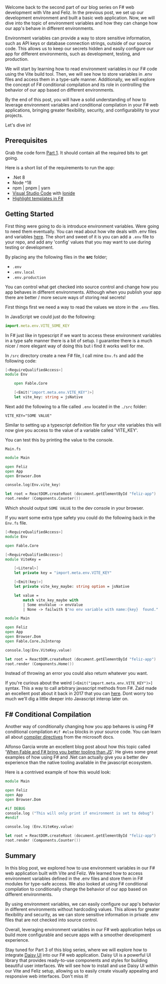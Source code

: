Welcome back to the second part of our blog series on F# web development with Vite and Feliz. In the previous post, we set up our development environment and built a basic web application. Now, we will dive into the topic of environment variables and how they can change how our app's behave in different environments.

Environment variables can provide a way to store sensitive information, such as API keys or database connection strings, outside of our source code. This allows us to keep our secrets hidden and easily configure our app for different environments, such as development, testing, and production.

We will start by learning how to read environment variables in our F# code using the Vite build tool. Then, we will see how to store variables in .env files and access them in a type-safe manner. Additionally, we will explore the concept of F# conditional compilation and its role in controlling the behavior of our app based on different environments. 

By the end of this post, you will have a solid understanding of how to leverage environment variables and conditional compilation in your F# web applications, bringing greater flexibility, security, and configurability to your projects.

Let's dive in!

## Prerequisites

Grab the code form [Part 1](https://github.com/rasheedaboud/FSharp-Web-Development/tree/main/Part-1). It should contain all the required bits to get going.

Here is a short list of the requirements to run the app:

- .Net 8
- Node ^18
- npm | pnpm | yarn
- [Visual Studio Code](https://code.visualstudio.com/) with [Ionide](http://ionide.io/)
- [Highlight templates in F#](https://marketplace.visualstudio.com/items?itemName=alfonsogarciacaro.vscode-template-fsharp-highlight)

## Getting Started

First thing were going to do is introduce environment variables. Were going to need them eventually. You can read about how vite deals with .env files and variables [here](https://vitejs.dev/guide/env-and-mode.html). The short and sweet of it is you can add a ```.env``` file to your repo, and add any 'config' values that you may want to use during testing or development.

By placing any the following files in the **src** folder;

- ```.env```
- ```.env.local```
- ```.env.production```

You can control what get checked into source control and change how you app behaves in different environments. Although when you publish your app there are better / more secure ways of storing real secrets!

First things first we need a way to read the values we store in the ```.env``` files.

In JavaScript we could just do the following:

```js
import.meta.env.VITE_SOME_KEY
```

In F# just like in typescript if we want to access these environment variables in a type safe manner there is a bit of setup. I guarantee there is a much nicer / more elegant way of doing this but i find it works well for me.

In  ```/src``` directory create a new F# file, I call mine ```Env.fs``` and add the following code:

```fsharp
[<RequireQualifiedAccess>]
module Env

    open Fable.Core

    [<Emit("import.meta.env.VITE_KEY")>]
    let vite_key: string = jsNative
```

Next add the following to a file called ```.env``` located in the ```./src``` folder:

```env
VITE_KEY="SOME VALUE"
```

Similar to setting up a typescript definition file for your vite variables this will now give you access to the value of a variable called 'VITE_KEY'.

You can test this by printing the value to the console.

```Main.fs```

```fsharp
module Main

open Feliz
open App
open Browser.Dom

console.log(Env.vite_key)

let root = ReactDOM.createRoot (document.getElementById "feliz-app")
root.render (Components.Counter())
```
Which should output ```SOME VALUE``` to the dev console in your browser.

If you want some extra type safety you could do the following back in the ```Env.fs``` file.

```fsharp
[<RequireQualifiedAccess>]
module Env

open Fable.Core

[<RequireQualifiedAccess>]
module ViteKey =

    [<Literal>]
    let private key = "import.meta.env.VITE_KEY"

    [<Emit(key)>]
    let private vite_key_maybe: string option = jsNative

    let value =
        match vite_key_maybe with
        | Some envValue -> envValue
        | None -> failwith $"no env variable with name:{key}  found."
```

```fsharp
module Main

open Feliz
open App
open Browser.Dom
open Fable.Core.JsInterop

console.log(Env.ViteKey.value)

let root = ReactDOM.createRoot (document.getElementById "feliz-app")
root.render (Components.Home())
```
Instead of throwing an error you could also return whatever you want.

If you're curious about the weird ```[<Emit("import.meta.env.VITE_KEY")>]``` syntax. This a way to call arbitrary javascript methods from F#. Zaid made an excellent post about it back in 2017 that you can [here](https://medium.com/@zaid.naom/f-interop-with-javascript-in-fable-the-complete-guide-ccc5b896a59f). Dont worry too much we'll dig a little deeper into Javascript interop later on.

## F# Conditional Compilation

Another way of conditionally changing how you app behaves is using F# conditional compilation ```#if #else``` blocks in your source code. You can learn all about [compiler directives](https://learn.microsoft.com/en-us/dotnet/fsharp/language-reference/compiler-directives) from the microsoft docs.

Alfonso Garcia wrote an excellent blog post about how this topic called '[When Fable and F# bring you better tooling than JS](https://fable.io/blog/2022/2022-10-26-hot-reload.html)'. He gives some great examples of how using F# and .Net can actually give you a better dev experience than the native tooling available in the javascript ecosystem.

Here is a contrived example of how this would look:
```fsharp
module Main

open Feliz
open App
open Browser.Dom

#if DEBUG
console.log ("This will only print if environment is set to debug")
#endif

console.log (Env.ViteKey.value)

let root = ReactDOM.createRoot (document.getElementById "feliz-app")
root.render (Components.Counter())

```

## Summary

In this blog post, we explored how to use environment variables in our F# web application built with Vite and Feliz. We learned how to access environment variables defined in the .env files and store them in F# modules for type-safe access. We also looked at using F# conditional compilation to conditionally change the behavior of our app based on different environments.

By using environment variables, we can easily configure our app's behavior in different environments without hardcoding values. This allows for greater flexibility and security, as we can store sensitive information in private .env files that are not checked into source control.

Overall, leveraging environment variables in our F# web application helps us build more configurable and secure apps with a smoother development experience.

Stay tuned for Part 3 of this blog series, where we will explore how to integrate [Daisy UI](https://daisyui.com/docs/install/) into our F# web application. Daisy UI is a powerful UI library that provides ready-to-use components and styles for building beautiful user interfaces. We will see how to install and use Daisy UI within our Vite and Feliz setup, allowing us to easily create visually appealing and responsive web interfaces. Don't miss it!
